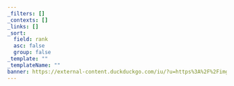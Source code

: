 ```yaml
---
_filters: []
_contexts: []
_links: []
_sort:
  field: rank
  asc: false
  group: false
_template: ""
_templateName: ""
banner: https://external-content.duckduckgo.com/iu/?u=https%3A%2F%2Fimg2.reactor.cc%2Fpics%2Fpost%2FWoD-old-World-of-Darkness-oWoD-vampire-the-masquerade-1979201.jpeg&f=1&nofb=1&ipt=a56c4ae9cf727e221ba0f069293b20a4bab90ab67fba5fe5273dcc861e7dfee9&ipo=images
---
```

